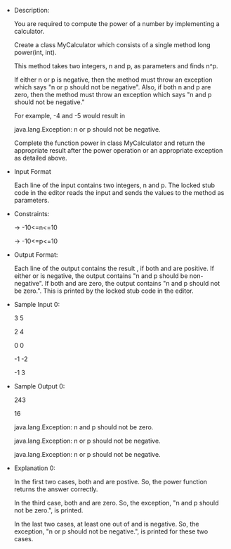 * Description:

  You are required to compute the power of a number by implementing a calculator. 

  Create a class MyCalculator which consists of a single method long power(int, int). 

  This method takes two integers, n and p, as parameters and finds n^p. 

  If either n or p is negative, then the method must throw an exception which says "n or p should not be negative". Also, if both n and p are zero, then the method must throw an exception which says "n and p should not be negative."

  For example, -4 and -5 would result in 
  
  java.lang.Exception: n or p should not be negative.

  Complete the function power in class MyCalculator and return the appropriate result after the power operation or an appropriate exception as detailed above.

* Input Format

  Each line of the input contains two integers, n and p. The locked stub code in the editor reads the input and sends the values to the method as parameters.

* Constraints:
  
  -> -10<=n<=10
  
  -> -10<=p<=10

* Output Format:

  Each line of the output contains the result , if both  and  are positive. If either  or  is negative, the output contains "n and p should be non-negative". If both  and  are zero, the output contains "n and p should not be zero.". This is printed by the locked stub code in the editor.

* Sample Input 0:

  3 5

  2 4

  0 0

  -1 -2

  -1 3

* Sample Output 0:

  243

  16

  java.lang.Exception: n and p should not be zero.

  java.lang.Exception: n or p should not be negative.

  java.lang.Exception: n or p should not be negative.

* Explanation 0:

  In the first two cases, both  and  are postive. So, the power function returns the answer correctly.

  In the third case, both  and  are zero. So, the exception, "n and p should not be zero.", is printed.

  In the last two cases, at least one out of  and  is negative. So, the exception, "n or p should not be negative.", is printed for these two cases.
